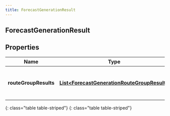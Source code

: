 ```yaml
---
title: ForecastGenerationResult
---
```

## ForecastGenerationResult


## Properties

| Name | Type | Description | Notes |
| ------------ | ------------- | ------------- | ------------- |
| **routeGroupResults** | [**List&lt;ForecastGenerationRouteGroupResult&gt;**](ForecastGenerationRouteGroupResult.html) | Generation results, broken down by route group |  [optional] |
{: class="table table-striped"}
{: class="table table-striped"}


